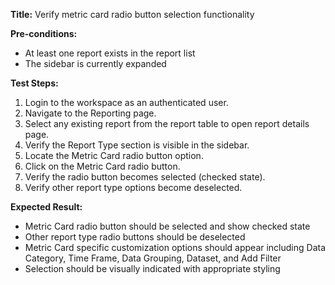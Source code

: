 **Title:** Verify metric card radio button selection functionality

**Pre-conditions:**
* At least one report exists in the report list
* The sidebar is currently expanded

**Test Steps:**
1. Login to the workspace as an authenticated user.
2. Navigate to the Reporting page.
3. Select any existing report from the report table to open report details page.
4. Verify the Report Type section is visible in the sidebar.
5. Locate the Metric Card radio button option.
6. Click on the Metric Card radio button.
7. Verify the radio button becomes selected (checked state).
8. Verify other report type options become deselected.

**Expected Result:**
* Metric Card radio button should be selected and show checked state
* Other report type radio buttons should be deselected
* Metric Card specific customization options should appear including Data Category, Time Frame, Data Grouping, Dataset, and Add Filter
* Selection should be visually indicated with appropriate styling